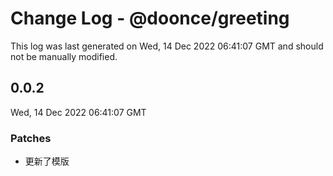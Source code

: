# Change Log - @doonce/greeting

This log was last generated on Wed, 14 Dec 2022 06:41:07 GMT and should not be manually modified.

## 0.0.2
Wed, 14 Dec 2022 06:41:07 GMT

### Patches

- 更新了模版

